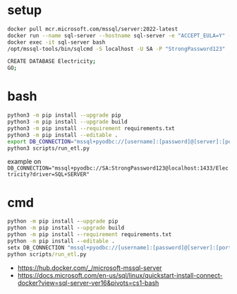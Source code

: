 # setup 
``` bash
docker pull mcr.microsoft.com/mssql/server:2022-latest
docker run --name sql-server --hostname sql-server -e "ACCEPT_EULA=Y" -e "SA_PASSWORD=StrongPassword123" -p 1433:1433 -d mcr.microsoft.com/mssql/server:2022-latest 
docker exec -it sql-server bash
/opt/mssql-tools/bin/sqlcmd -S localhost -U SA -P "StrongPassword123"
```

``` bash
CREATE DATABASE Electricity;
GO;
```


# bash
``` bash
python3 -m pip install --upgrade pip
python3 -m pip install --upgrade build
python3 -m pip install --requirement requirements.txt 
python3 -m pip install --editable .
export DB_CONNECTION="mssql+pyodbc://[username]:[password]@[server]:[port]/[database]?driver=[driver]"
python3 scripts/run_etl.py
```

example on `DB_CONNECTION="mssql+pyodbc://SA:StrongPassword123@localhost:1433/Electricity?driver=SQL+SERVER"`

# cmd
``` cmd
python -m pip install --upgrade pip
python -m pip install --upgrade build
python -m pip install --requirement requirements.txt 
python -m pip install --editable .
setx DB_CONNECTION "mssql+pyodbc://[username]:[password]@[server]:[port]/[database]?driver=[driver]"
python scripts/run_etl.py
```

- https://hub.docker.com/_/microsoft-mssql-server
- https://docs.microsoft.com/en-us/sql/linux/quickstart-install-connect-docker?view=sql-server-ver16&pivots=cs1-bash